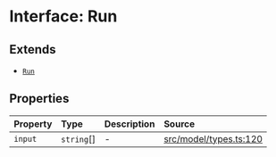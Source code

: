 # Interface: Run

## Extends

- [`Run`](../../Base/interfaces/Run.md)

## Properties

| Property | Type | Description | Source |
| :------ | :------ | :------ | :------ |
| `input` | `string`[] | - | [src/model/types.ts:120](https://github.com/dexaai/llm-tools/blob/3551610/src/model/types.ts#L120) |
